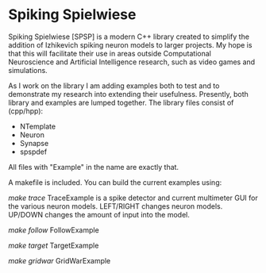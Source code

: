 # Spiking Spielwiese

Spiking Spielwiese [SPSP] is a modern C++ library created to simplify the addition of Izhikevich spiking neuron models to larger projects. My hope is that this will facilitate their use in areas outside Computational Neuroscience and Artificial Intelligence research, such as video games and simulations.

As I work on the library I am adding examples both to test and to demonstrate my research into extending their usefulness. Presently, both library and examples are lumped together. The library files consist of (cpp/hpp):

* NTemplate
* Neuron
* Synapse
* spspdef

All files with "Example" in the name are exactly that.

A makefile is included. You can build the current examples using:

<i>make trace</i>
TraceExample is a spike detector and current multimeter GUI for the various neuron models. LEFT/RIGHT changes neuron models. UP/DOWN changes the amount of input into the model.

<i>make follow</i>
FollowExample

<i>make target</i>
TargetExample

<i>make gridwar</i>
GridWarExample



